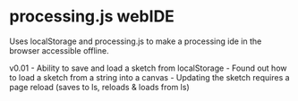 # processing.js webIDE

Uses localStorage and processing.js to make a processing ide in the browser accessible offline.

v0.01
	- Ability to save and load a sketch from localStorage
	- Found out how to load a sketch from a string into a canvas
	- Updating the sketch requires a page reload (saves to ls, reloads & loads from ls)

